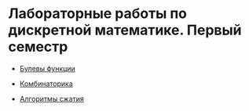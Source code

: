 # Лабораторные работы по дискретной математике. Первый семестр

* [Булевы функции](lab1-boolean)

* [Комбинаторика](lab2-encode)

* [Алгоритмы сжатия](lab3-combinatorics)